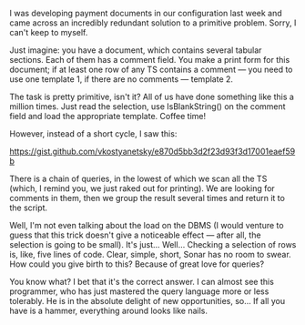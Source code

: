 ﻿I was developing payment documents in our configuration last week and came across an incredibly redundant solution to a primitive problem. Sorry, I can't keep to myself.

Just imagine: you have a document, which contains several tabular sections. Each of them has a comment field. You make a print form for this document; if at least one row of any TS contains a comment — you need to use one template 1, if there are no comments — template 2.

The task is pretty primitive, isn't it? All of us have done something like this a million times. Just read the selection, use IsBlankString() on the comment field and load the appropriate template. Coffee time!

However, instead of a short cycle, I saw this:

https://gist.github.com/vkostyanetsky/e870d5bb3d2f23d93f3d17001eaef59b

There is a chain of queries, in the lowest of which we scan all the TS (which, I remind you, we just raked out for printing). We are looking for comments in them, then we group the result several times and return it to the script.

Well, I'm not even talking about the load on the DBMS (I would venture to guess that this trick doesn't give a noticeable effect — after all, the selection is going to be small). It's just… Well… Checking a selection of rows is, like, five lines of code. Clear, simple, short, Sonar has no room to swear. How could you give birth to this? Because of great love for queries?

You know what? I bet that it's the correct answer. I can almost see this programmer, who has just mastered the query language more or less tolerably. He is in the absolute delight of new opportunities, so… If all you have is a hammer, everything around looks like nails.
